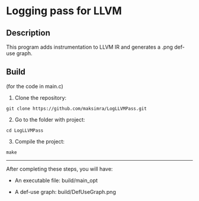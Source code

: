 # Logging pass for LLVM
## Description
This program adds instrumentation to LLVM IR and generates a .png def-use graph. 
## Build
(for the code in main.c)
1) Clone the repository:
```
git clone https://github.com/maksimra/LogLLVMPass.git
```
2) Go to the folder with project:
```
cd LogLLVMPass
```
3) Compile the project:
```
make
```

***

After completing these steps, you will have:

- An executable file: build/main_opt

- A def-use graph: build/DefUseGraph.png